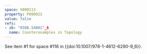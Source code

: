 ```yaml
---
space: S000113
property: P000023
value: false
refs:
- zb: "0386.54001"_6
  name: Counterexamples in Topology
---
```


See item #1 for space #116 in {{doi:10.1007/978-1-4612-6290-9_6}}.
